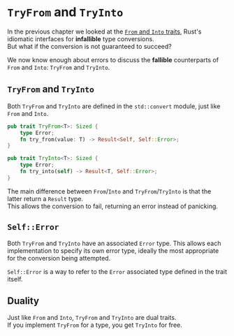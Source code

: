 # `TryFrom` and `TryInto`

In the previous chapter we looked at the [`From` and `Into` traits](../04_traits/09_from.md),
Rust's idiomatic interfaces for **infallible** type conversions.\
But what if the conversion is not guaranteed to succeed?

We now know enough about errors to discuss the **fallible** counterparts of `From` and `Into`:
`TryFrom` and `TryInto`.

## `TryFrom` and `TryInto`

Both `TryFrom` and `TryInto` are defined in the `std::convert` module, just like `From` and `Into`.

```rust
pub trait TryFrom<T>: Sized {
    type Error;
    fn try_from(value: T) -> Result<Self, Self::Error>;
}

pub trait TryInto<T>: Sized {
    type Error;
    fn try_into(self) -> Result<T, Self::Error>;
}
```

The main difference between `From`/`Into` and `TryFrom`/`TryInto` is that the latter return a `Result` type.\
This allows the conversion to fail, returning an error instead of panicking.

## `Self::Error`

Both `TryFrom` and `TryInto` have an associated `Error` type.
This allows each implementation to specify its own error type, ideally the most appropriate for the conversion
being attempted.

`Self::Error` is a way to refer to the `Error` associated type defined in the trait itself.

## Duality

Just like `From` and `Into`, `TryFrom` and `TryInto` are dual traits.\
If you implement `TryFrom` for a type, you get `TryInto` for free.
